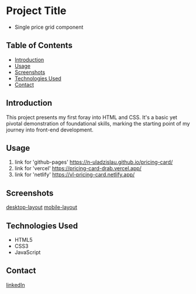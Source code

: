 # Project Title
- Single price grid component

## Table of Contents
- [Introduction](#introduction)
- [Usage](#usage)
- [Screenshots](#screenshots)
- [Technologies Used](#technologies-used)
- [Contact](#contact)

## Introduction
This project presents my first foray into HTML and CSS. It's a basic yet pivotal demonstration of foundational skills, marking the starting point of my journey into front-end development.

## Usage
1. link for 'github-pages'  https://n-uladzislau.github.io/pricing-card/
2. link for  'vercel'     https://pricing-card-drab.vercel.app/
3. link for 'netlify'   https://vl-pricing-card.netlify.app/

## Screenshots
[desktop-layout](https://github.com/N-Uladzislau/pricing-card/blob/main/src/desktop.png)
[mobile-layout](https://github.com/N-Uladzislau/pricing-card/blob/main/src/mobile.png)

## Technologies Used
- HTML5
- CSS3
- JavaScript

## Contact
[linkedIn](https://www.linkedin.com/in/n-uladzislau/)
